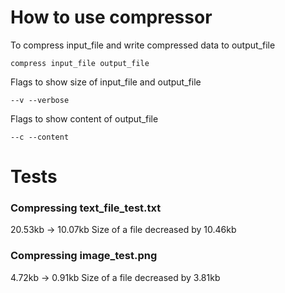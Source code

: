 # How to use compressor

To compress input_file and write compressed data to output_file
```
compress input_file output_file
```

Flags to show size of input_file and output_file
```
--v --verbose
```

Flags to show content of output_file
```
--c --content
```

# Tests
### Compressing text_file_test.txt
20.53kb -> 10.07kb
Size of a file decreased by 10.46kb

### Compressing image_test.png
4.72kb -> 0.91kb
Size of a file decreased by 3.81kb



